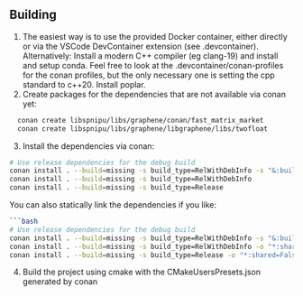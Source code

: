 ## Building
1. The easiest way is to use the provided Docker container, either directly or via the VSCode DevContainer extension (see .devcontainer). Alternatively: Install a modern C++ compiler (eg clang-19) and install and setup conda. Feel free to look at the .devcontainer/conan-profiles for the conan profiles, but the only necessary one is setting the cpp standard to c++20. Install poplar.
2. Create packages for the dependencies that are not available via conan yet:
```bash
  conan create libspnipu/libs/graphene/conan/fast_matrix_market
  conan create libspnipu/libs/graphene/libgraphene/libs/twofloat
```

3. Install the dependencies via conan: 
```bash
# Use release dependencies for the debug build
conan install . --build=missing -s build_type=RelWithDebInfo -s "&:build_type=Debug"
conan install . --build=missing -s build_type=RelWithDebInfo
conan install . --build=missing -s build_type=Release
```

You can also statically link the dependencies if you like:
```bash
```bash
# Use release dependencies for the debug build
conan install . --build=missing -s build_type=RelWithDebInfo -s "&:build_type=Debug" -o "*:shared=False"
conan install . --build=missing -s build_type=RelWithDebInfo -o "*:shared=False"
conan install . --build=missing -s build_type=Release -o "*:shared=False"
```
4. Build the project using cmake with the CMakeUsersPresets.json generated by conan